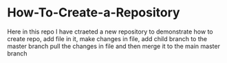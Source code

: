 # How-To-Create-a-Repository
Here in this repo I have ctraeted a new repository to demonstrate how to create repo, add file in it, make changes in file, add child branch to the master branch pull the changes in file and then merge it to the main master branch
